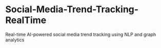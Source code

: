 # Social-Media-Trend-Tracking-RealTime
Real-time AI-powered social media trend tracking using NLP and graph analytics
